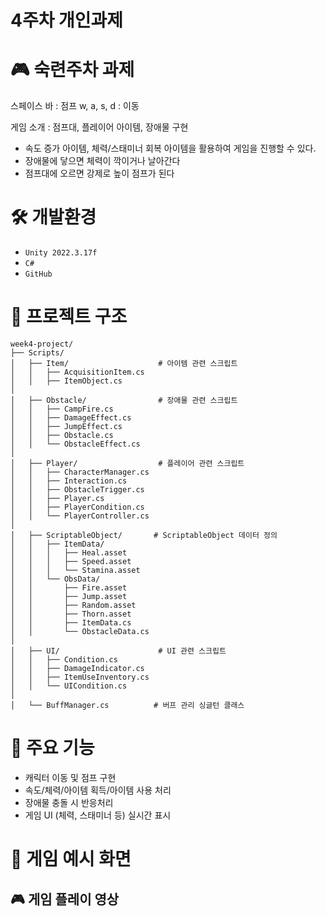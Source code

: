 # 4주차 개인과제

# 🎮 숙련주차 과제

스페이스 바 : 점프
w, a, s, d : 이동

게임 소개 : 점프대, 플레이어 아이템, 장애물 구현 

- 속도 증가 아이템, 체력/스태미너 회복 아이템을 활용하여 게임을 진행할 수 있다. 
- 장애물에 닿으면 체력이 깍이거나 날아간다
- 점프대에 오르면 강제로 높이 점프가 된다

# 🛠️ 개발환경

- `Unity 2022.3.17f`
- `C#`
- `GitHub`

# 📂 프로젝트 구조

```
week4-project/
├── Scripts/                     
│   ├── Item/                    # 아이템 관련 스크립트
│   │   ├── AcquisitionItem.cs
│   │   ├── ItemObject.cs
│
│   ├── Obstacle/                # 장애물 관련 스크립트
│   │   ├── CampFire.cs
│   │   ├── DamageEffect.cs
│   │   ├── JumpEffect.cs
│   │   ├── Obstacle.cs
│   │   └── ObstacleEffect.cs
│
│   ├── Player/                  # 플레이어 관련 스크립트
│   │   ├── CharacterManager.cs
│   │   ├── Interaction.cs
│   │   ├── ObstacleTrigger.cs
│   │   ├── Player.cs
│   │   ├── PlayerCondition.cs
│   │   └── PlayerController.cs
│
│   ├── ScriptableObject/       # ScriptableObject 데이터 정의
│   │   ├── ItemData/
│   │   │   ├── Heal.asset
│   │   │   ├── Speed.asset
│   │   │   └── Stamina.asset
│   │   └── ObsData/
│   │       ├── Fire.asset
│   │       ├── Jump.asset
│   │       ├── Random.asset
│   │       ├── Thorn.asset
│   │       ├── ItemData.cs
│   │       └── ObstacleData.cs
│
│   ├── UI/                      # UI 관련 스크립트
│   │   ├── Condition.cs
│   │   ├── DamageIndicator.cs
│   │   ├── ItemUseInventory.cs
│   │   └── UICondition.cs
│
│   └── BuffManager.cs          # 버프 관리 싱글턴 클래스
```
# 🎯 주요 기능

- 캐릭터 이동 및 점프 구현
- 속도/체력/아이템 획득/아이템 사용 처리
- 장애물 충돌 시 반응처리
- 게임 UI (체력, 스태미너 등) 실시간 표시

# 📌 게임 예시 화면

## 🎮 게임 플레이 영상
